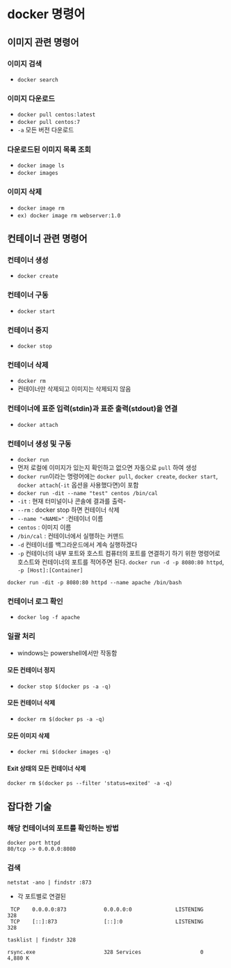 # docker 명령어

## 이미지 관련 명령어
### 이미지 검색
- `docker search`
### 이미지 다운로드
- `docker pull centos:latest`
- `docker pull centos:7`
- `-a` 모든 버전 다운로드
### 다운로드된 이미지 목록 조회 
- `docker image ls`
- `docker images`
### 이미지 삭제
- `docker image rm`
- `ex) docker image rm webserver:1.0`

## 컨테이너 관련 명령어
### 컨테이너 생성
- `docker create`
### 컨테이너 구동
- `docker start`
### 컨테이너 중지
- `docker stop`
### 컨테이너 삭제
- `docker rm`
- 컨테이너만 삭제되고 이미지는 삭제되지 않음
### 컨테이너에 표준 입력(stdin)과 표준 출력(stdout)을 연결
- `docker attach`
### 컨테이너 생성 및  구동
- `docker run`
- 먼저 로컬에 이미지가 있는지 확인하고 없으면 자동으로 `pull` 하여 생성
- `docker run`이라는 명령어에는 `docker pull`, `docker create`, `docker start`, `docker attach`(`-it` 옵션을 사용했다면)이 포함  
- `docker run -dit --name "test" centos /bin/cal`
- `-it` : 현재 터미널이나 콘솔에 결과를 출력- 
-  `--rm` : docker stop 하면 컨테이너 삭제
-  `--name "<NAME>"` :컨테이너 이름
-  `centos` : 이미지 이름
-  `/bin/cal` : 컨테이너에서 실행하는 커맨드
- `-d` 컨테이너를 백그라운드에서 계속 실행하겠다
- `-p` 컨테이너의 내부 포트와 호스트 컴퓨터의 포트를 연결하기 하기 위한 명령어로 호스트와 컨테이너의 포트를 적어주면 된다. `docker run -d -p 8080:80 httpd`, `-p [Host]:[Container]`
```
docker run -dit -p 8080:80 httpd --name apache /bin/bash
```

### 컨테이너 로그 확인
- `docker log -f apache`

### 일괄 처리
- windows는 powershell에서만 작동함
#### 모든 컨테이너 정지
- `docker stop $(docker ps -a -q)`
#### 모든 컨테이너 삭제
- `docker rm $(docker ps -a -q)`



#### 모든 이미지 삭제

- `docker rmi $(docker images -q)`



#### Exit 상태의 모든 컨테이너 삭제

`docker rm $(docker ps --filter 'status=exited' -a -q)`

## 잡다한 기술
### 해당 컨테이너의 포트를 확인하는 방법
```
docker port httpd
80/tcp -> 0.0.0.0:8080
```
### 검색
`netstat -ano | findstr :873`
- 각 포트별로 연결된 
```
 TCP    0.0.0.0:873            0.0.0.0:0              LISTENING       328
 TCP    [::]:873               [::]:0                 LISTENING       328
```
`tasklist | findstr 328`
```
rsync.exe                      328 Services                   0      4,880 K

```
